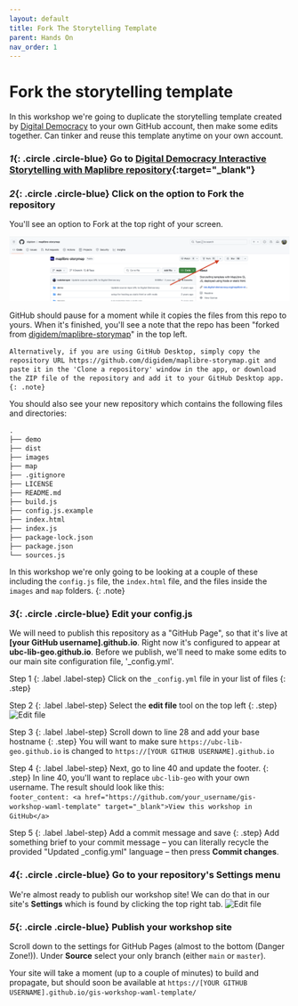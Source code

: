 ```yaml
---
layout: default
title: Fork The Storytelling Template
parent: Hands On
nav_order: 1
---
```

# Fork the storytelling template
In this workshop we're going to duplicate the storytelling template created by [Digital Democracy](https://www.digital-democracy.org/) to your own GitHub account, then make some edits together. Can tinker and reuse this template anytime on your own account.

### *1*{: .circle .circle-blue} Go to [Digital Democracy Interactive Storytelling with Maplibre repository](https://github.com/digidem/maplibre-storymap){:target="_blank"}


### *2*{: .circle .circle-blue} Click on the option to Fork the repository
You'll see an option to Fork at the top right of your screen.   

![Fork location](content/img/fork-location.png)

GitHub should pause for a moment while it copies the files from this repo to yours. When it's finished, you'll see a note that the repo has been "forked from [digidem/maplibre-storymap](https://github.com/digidem/maplibre-storymap)" in the top left.

```  
Alternatively, if you are using GitHub Desktop, simply copy the repository URL https://github.com/digidem/maplibre-storymap.git and paste it in the 'Clone a repository' window in the app, or download the ZIP file of the repository and add it to your GitHub Desktop app.
{: .note}
```

You should also see your new repository which contains the following files and directories:
```
.
├── demo
├── dist
├── images
├── map
├── .gitignore
├── LICENSE
├── README.md
├── build.js
├── config.js.example
├── index.html
├── index.js
├── package-lock.json
├── package.json
└── sources.js
```
In this workshop we're only going to be looking at a couple of these including the `config.js` file, the `index.html` file, and the files inside the `images` and `map` folders.
{: .note}

### *3*{: .circle .circle-blue} Edit your config.js
We will need to publish this repository as a "GitHub Page", so that it's live at **[your GitHub username].github.io**. Right now it's configured to appear at **ubc-lib-geo.github.io**. Before we publish, we'll need to make some edits to our main site configuration file, '_config.yml'.

Step 1
{: .label .label-step}
Click on the `_config.yml` file in your list of files
{: .step}

Step 2
{: .label .label-step}
Select the **edit file** tool on the top left
{: .step}
![Edit file](../img/edit-file.png)

Step 3
{: .label .label-step}
Scroll down to line 28 and add your base hostname
{: .step}
You will want to make sure `https://ubc-lib-geo.github.io` is changed to `https://[YOUR GITHUB USERNAME].github.io`

Step 4
{: .label .label-step}
Next, go to line 40 and update the footer.
{: .step}
In line 40, you'll want to replace `ubc-lib-geo` with your own username. The result should look like this:  
`footer_content: <a href="https://github.com/your_username/gis-workshop-waml-template" target="_blank">View this workshop in GitHub</a>`  

Step 5
{: .label .label-step}
Add a commit message and save
{: .step}
Add something brief to your commit message – you can literally recycle the provided "Updated _config.yml" language – then press **Commit changes**.  

### *4*{: .circle .circle-blue} Go to your repository's Settings menu
We're almost ready to publish our workshop site! We can do that in our site's **Settings** which is found by clicking the top right tab.
![Edit file](../img/settings.png)

### *5*{: .circle .circle-blue} Publish your workshop site
Scroll down to the settings for GitHub Pages (almost to the bottom (Danger Zone!)). Under **Source** select your only branch (either `main` or `master`).  

Your site will take a moment (up to a couple of minutes) to build and propagate, but should soon be available at `https://[YOUR GITHUB USERNAME].github.io/gis-workshop-waml-template/`
